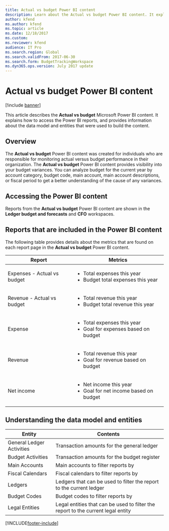 ```yaml
---
title: Actual vs budget Power BI content
description: Learn about the Actual vs budget Power BI content. It explains how to access the reports and provides information about the data model.
author: kfend
ms.author: kfend
ms.topic: article
ms.date: 12/18/2017
ms.custom:
ms.reviewer: kfend
audience: IT Pro
ms.search.region: Global
ms.search.validFrom: 2017-06-30
ms.search.form: BudgetTrackingWorkspace 
ms.dyn365.ops.version: July 2017 update 
---
```


# Actual vs budget Power BI content

[!include [banner](../includes/banner.md)]

This article describes the **Actual vs budget** Microsoft Power BI content. It explains how to access the Power BI reports, and provides information about the data model and entities that were used to build the content.

## Overview

The **Actual vs budget** Power BI content was created for individuals who are responsible for monitoring actual versus budget performance in their organization. The **Actual vs budget** Power BI content provides visibility into your budget variances. You can analyze budget for the current year by account category, budget code, main account, main account descriptions, or fiscal period to get a better understanding of the cause of any variances.

## Accessing the Power BI content
Reports from the **Actual vs budget** Power BI content are shown in the **Ledger budget and forecasts** and **CFO** workspaces.

## Reports that are included in the Power BI content
The following table provides details about the metrics that are found on each report page in the **Actual vs budget** Power BI content.

| Report                      | Metrics                                                                             |
|-----------------------------|-------------------------------------------------------------------------------------|
| Expenses - Actual vs budget | <ul><li>Total expenses this year</li><li>Budget total expenses this year</li></ul>  |
| Revenue - Actual vs budget  | <ul><li>Total revenue this year</li><li>Budget total revenue this year</li><ul>     |
| Expense                     | <ul><li>Total expenses this year</li><li>Goal for expenses based on budget</li><ul> |
| Revenue                     | <ul><li>Total revenue this year</li><li>Goal for revenue based on budget</li><ul>   |
| Net income                  | <ul><li>Net income this year</li><li>Goal for net income based on budget</li><ul>   |

## Understanding the data model and entities

| Entity                    | Contents                                                                         |
|---------------------------|----------------------------------------------------------------------------------|
| General Ledger Activities | Transaction amounts for the general ledger                                       |
| Budget Activities         | Transaction amounts for the budget register                                      |
| Main Accounts             | Main accounts to filter reports by                                               |
| Fiscal Calendars          | Fiscal calendars to filter reports by                                            |
| Ledgers                   | Ledgers that can be used to filter the report to the current ledger              |
| Budget Codes              | Budget codes to filter reports by                                                |
| Legal Entities            | Legal entities that can be used to filter the report to the current legal entity |


[!INCLUDE[footer-include](../../../includes/footer-banner.md)]
